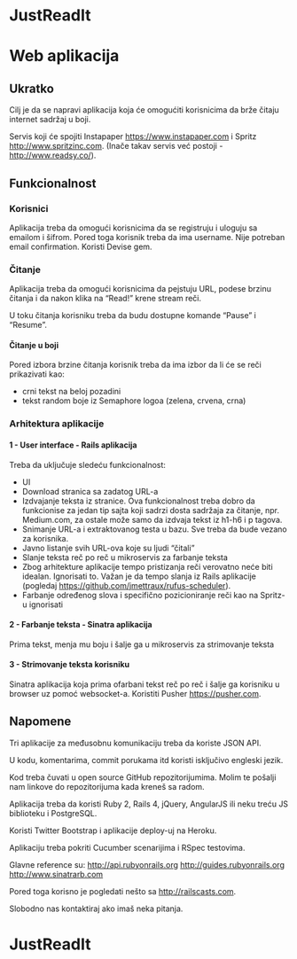 # JustReadIt

# Web aplikacija

## Ukratko

Cilj je da se napravi aplikacija koja će omogućiti korisnicima da brže čitaju internet sadržaj u boji.

Servis koji će spojiti Instapaper https://www.instapaper.com i Spritz http://www.spritzinc.com. (Inače takav servis već postoji - http://www.readsy.co/).

## Funkcionalnost

### Korisnici

Aplikacija treba da omogući korisnicima da se registruju i uloguju sa emailom i šifrom. Pored toga korisnik treba da ima username. Nije potreban email confirmation. Koristi Devise gem. 

### Čitanje

Aplikacija treba da omogući korisnicima da pejstuju URL, podese brzinu čitanja i da nakon klika na “Read!” krene stream reči.

U toku čitanja korisniku treba da budu dostupne komande “Pause” i “Resume”.

#### Čitanje u boji

Pored izbora brzine čitanja korisnik treba da ima izbor da li će se reči prikazivati kao:

- crni tekst na beloj pozadini
- tekst random boje iz Semaphore logoa (zelena, crvena, crna)

### Arhitektura aplikacije

#### 1 - User interface - Rails aplikacija 

Treba da uključuje sledeću funkcionalnost:

- UI
- Download stranica sa zadatog URL-a
- Izdvajanje teksta iz stranice. Ova funkcionalnost treba dobro da funkcionise za jedan tip sajta koji sadrzi dosta sadržaja za čitanje, npr. Medium.com, za ostale može samo da izdvaja tekst iz h1-h6 i p tagova.
- Snimanje URL-a i extraktovanog testa u bazu. Sve treba da bude vezano za korisnika.
- Javno listanje svih URL-ova koje su ljudi “čitali”
- Slanje teksta reč po reč u mikroservis za farbanje teksta
- Zbog arhitekture aplikacije tempo pristizanja reči verovatno neće biti idealan. Ignorisati to. Važan je da tempo slanja iz Rails aplikacije (pogledaj https://github.com/jmettraux/rufus-scheduler).
- Farbanje određenog slova i specifično pozicioniranje reči kao na Spritz-u ignorisati

#### 2 - Farbanje teksta - Sinatra aplikacija

Prima tekst, menja mu boju i šalje ga u mikroservis za strimovanje teksta

#### 3 - Strimovanje teksta korisniku

Sinatra aplikacija koja prima ofarbani tekst reč po reč i šalje ga korisniku u browser uz pomoć websocket-a. Koristiti Pusher https://pusher.com.

## Napomene

Tri aplikacije za međusobnu komunikaciju treba da koriste JSON API.

U kodu, komentarima, commit porukama itd koristi isključivo engleski jezik.

Kod treba čuvati u open source GitHub repozitorijumima. Molim te pošalji nam linkove do repozitorijuma kada kreneš sa radom.

Aplikacija treba da koristi Ruby 2, Rails 4, jQuery, AngularJS ili neku treću JS biblioteku i PostgreSQL.

Koristi Twitter Bootstrap i aplikacije deploy-uj na Heroku.

Aplikaciju treba pokriti Cucumber scenarijima i RSpec testovima.

Glavne reference su:
http://api.rubyonrails.org
http://guides.rubyonrails.org
http://www.sinatrarb.com

Pored toga korisno je pogledati nešto sa http://railscasts.com.

Slobodno nas kontaktiraj ako imaš neka pitanja.
# JustReadIt
